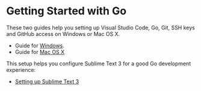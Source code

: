 # Getting Started with Go

These two guides help you setting up Visual Studio Code, Go, Git, SSH keys and GitHub access on Windows or Mac OS X.

* Guide for [Windows](Getting_Started_for_Windows.md).
* Guide for [Mac OS X](Getting_Started_for_MAC_OS_X.md)

This setup helps you configure Sublime Text 3 for a good Go development experience:

* [Setting up Sublime Text 3](Setting_up_Sublime_properly.md)
